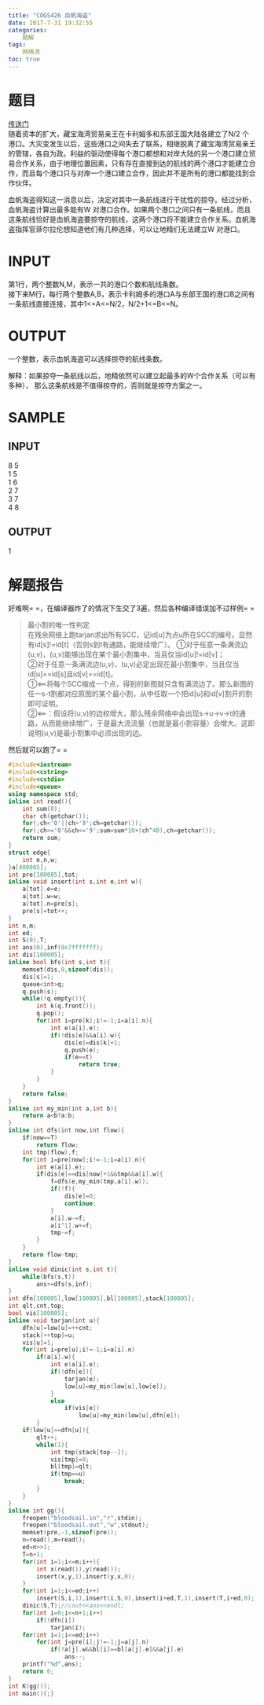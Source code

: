 ```yaml
---
title: "COGS426 血帆海盗"
date: 2017-7-31 19:32:55
categories:
	题解
tags:
	网络流
toc: true
---
```

# 题目
[传送门](http://cogs.pro/cogs/problem/problem.php?pid=426)  
随着资本的扩大，藏宝海湾贸易亲王在卡利姆多和东部王国大陆各建立了N/2 个港口。大灾变发生以后，这些港口之间失去了联系，相继脱离了藏宝海湾贸易亲王的管辖，各自为政。利益的驱动使得每个港口都想和对岸大陆的另一个港口建立贸易合作关系，由于地理位置因素，只有存在直接到达的航线的两个港口才能建立合作，而且每个港口只与对岸一个港口建立合作，因此并不是所有的港口都能找到合作伙伴。 <!--more-->
 
血帆海盗得知这一消息以后，决定对其中一条航线进行干扰性的掠夺。经过分析，血帆海盗计算出最多能有W 对港口合作。如果两个港口之间只有一条航线，而且这条航线恰好是血帆海盗要掠夺的航线，这两个港口将不能建立合作关系。血帆海盗指挥官菲尔拉伦想知道他们有几种选择，可以让地精们无法建立W 对港口。 
# INPUT
第1行，两个整数N,M，表示一共的港口个数和航线条数。   
接下来M行，每行两个整数A,B，表示卡利姆多的港口A与东部王国的港口B之间有一条航线直接连接，其中1<=A<=N/2，N/2+1<=B<=N。
# OUTPUT
一个整数，表示血帆海盗可以选择掠夺的航线条数。 
 
解释：如果掠夺一条航线以后，地精依然可以建立起最多的W个合作关系（可以有多种），
那么这条航线是不值得掠夺的，否则就是掠夺方案之一。
# SAMPLE
## INPUT
8 5   
1 5   
1 6   
2 7  
3 7  
4 8 
## OUTPUT
1
# 解题报告
好难啊= =，在编译器炸了的情况下生交了3遍，然后各种编译错误加不过样例= =  
>最小割的唯一性判定  
>在残余网络上跑tarjan求出所有SCC，记id[u]为点u所在SCC的编号。显然有id[s]!=id[t]（否则s到t有通路，能继续增广）。
①对于任意一条满流边(u,v)，(u,v)能够出现在某个最小割集中，当且仅当id[u]!=id[v]；  
②对于任意一条满流边(u,v)，(u,v)必定出现在最小割集中，当且仅当id[u]==id[s]且id[v]==id[t]。  
①<==将每个SCC缩成一个点，得到的新图就只含有满流边了。那么新图的任一s-t割都对应原图的某个最小割，从中任取一个把id[u]和id[v]割开的割即可证明。  
②<==：假设将(u,v)的边权增大，那么残余网络中会出现s->u->v->t的通路，从而能继续增广，于是最大流流量（也就是最小割容量）会增大。这即说明(u,v)是最小割集中必须出现的边。

然后就可以跑了= =
```c++
#include<iostream>
#include<cstring>
#include<cstdio>
#include<queue>
using namespace std;
inline int read(){
	int sum(0);
	char ch(getchar());
	for(;ch<'0'||ch>'9';ch=getchar());
	for(;ch>='0'&&ch<='9';sum=sum*10+(ch^48),ch=getchar());
	return sum;
}
struct edge{
	int e,n,w;
}a[400005];
int pre[100005],tot;
inline void insert(int s,int e,int w){
	a[tot].e=e;
	a[tot].w=w;
	a[tot].n=pre[s];
	pre[s]=tot++;
}
int n,m;
int ed;
int S(0),T;
int ans(0),inf(0x7fffffff);
int dis[100005];
inline bool bfs(int s,int t){
	memset(dis,0,sizeof(dis));
	dis[s]=1;
	queue<int>q;
	q.push(s);
	while(!q.empty()){
		int k(q.front());
		q.pop();
		for(int i=pre[k];i!=-1;i=a[i].n){
			int e(a[i].e);
			if(!dis[e]&&a[i].w){
				dis[e]=dis[k]+1;
				q.push(e);
				if(e==t)
					return true;
			}
		}
	}
	return false;
}
inline int my_min(int a,int b){
	return a<b?a:b;
}
inline int dfs(int now,int flow){
	if(now==T)
		return flow;
	int tmp(flow),f;
	for(int i=pre[now];i!=-1;i=a[i].n){
		int e(a[i].e);
		if(dis[e]==dis[now]+1&&tmp&&a[i].w){
			f=dfs(e,my_min(tmp,a[i].w));
			if(!f){
				dis[e]=0;
				continue;
			}
			a[i].w-=f;
			a[i^1].w+=f;
			tmp-=f;
		}
	}
	return flow-tmp;
}
inline void dinic(int s,int t){
	while(bfs(s,t))
		ans+=dfs(s,inf);
}
int dfn[100005],low[100005],bl[100005],stack[100005];
int qlt,cnt,top;
bool vis[100005];
inline void tarjan(int u){
	dfn[u]=low[u]=++cnt;
	stack[++top]=u;
	vis[u]=1;
	for(int i=pre[u];i!=-1;i=a[i].n)
		if(a[i].w){
			int e(a[i].e);
			if(!dfn[e]){
				tarjan(e);
				low[u]=my_min(low[u],low[e]);
			}
			else
				if(vis[e])
					low[u]=my_min(low[u],dfn[e]);
		}
	if(low[u]==dfn[u]){
		qlt++;
		while(1){
			int tmp(stack[top--]);
			vis[tmp]=0;
			bl[tmp]=qlt;
			if(tmp==u)
				break;
		}
	}
}
inline int gg(){
	freopen("bloodsail.in","r",stdin);
	freopen("bloodsail.out","w",stdout);
	memset(pre,-1,sizeof(pre));
	n=read(),m=read();
	ed=n>>1;
	T=n+1;
	for(int i=1;i<=m;i++){
		int x(read()),y(read());
		insert(x,y,1),insert(y,x,0);
	}
	for(int i=1;i<=ed;i++)
		insert(S,i,1),insert(i,S,0),insert(i+ed,T,1),insert(T,i+ed,0);
	dinic(S,T);//cout<<ans<<endl;
	for(int i=0;i<=n+1;i++)
		if(!dfn[i])
			tarjan(i);
	for(int i=1;i<=ed;i++)
		for(int j=pre[i];j!=-1;j=a[j].n)
			if(!a[j].w&&bl[i]==bl[a[j].e]&&a[j].e)
				ans--;
	printf("%d",ans);
	return 0;
}
int K(gg());
int main(){;}
```